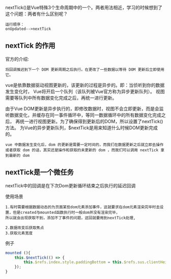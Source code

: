 nextTick()是Vue特殊3个生命周期中的一个。两者用法相近，学习的时候想到了这个问题：两者有什么区别呢？
```
运行顺序：
onUpdated-->nextTick
```

## nextTick 的作用
官方的介绍:
```
将回调推迟到下一个 DOM 更新周期之后执行。在更改了一些数据以等待 DOM 更新后立即使用它。
```

vue是依靠数据驱动视图更新的，该更新的过程是异步的。即：当侦听到你的数据发生变化时， Vue将开启一个队列（该队列被Vue官方称为异步更新队列）。
视图需要等队列中所有数据变化完成之后，再统一进行更新。

由于Vue DOM更新是异步执行的，即修改数据时，视图不会立即更新，而是会监听数据变化，并缓存在同一事件循环中，等同一数据循环中的所有数据变化完成之后，
再统一进行视图更新。为了确保得到更新后的DOM，所以设置了nextTick()方法。
为Vue的异步更新队列，$nextTick是用来知道什么时候DOM更新完成的。
```
vue 中数据发生变化后，dom 的更新是需要一定时间的，而我们在数据更新之后就立即去操作或者获取 dom 的话，其实还是操作和获取的未更新的 dom ，而我们可以调用 nextTick 拿到最新的 dom
```

## nextTick是一个微任务
nextTick中的回调是在下次Dom更新循环结束之后执行的延迟回调

使用场景
```
1.有时需要根据数据动态的为页面某些dom元素添加事件，这就要求在dom元素渲染完毕时去设置，但是created与mounted函数执行时一般dom并没有渲染完毕，
所以就会出现获取不到，添加不了事件的问题，这回就要用到nextTick处理,

2.数据改变后获取焦点
3.获取元素宽度
```
例子
```js
mounted (){
    this.$nextTick(() => {
        this.$refs.index.style.paddingBottom = this.$refs.sus.clientHeight + 'px';
    });
}
```

